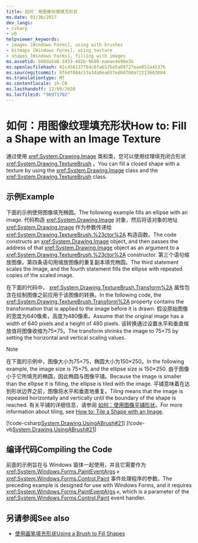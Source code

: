 ```yaml
---
title: 如何：用图像纹理填充形状
ms.date: 03/30/2017
dev_langs:
- csharp
- vb
helpviewer_keywords:
- images [Windows Forms], using with brushes
- bitmaps [Windows Forms], using texture
- shapes [Windows Forms], filling with images
ms.assetid: 508da5a6-2433-4d2b-9680-eaeae4e96e3b
ms.openlocfilehash: 42c456137f84c6fa657ba5a09727eae052a45376
ms.sourcegitcommit: 9f6df084c53a3da0ea657ed0d708a72213683084
ms.translationtype: MT
ms.contentlocale: zh-CN
ms.lasthandoff: 12/09/2020
ms.locfileid: "96971702"
---
```

# <a name="how-to-fill-a-shape-with-an-image-texture"></a><span data-ttu-id="8ada3-102">如何：用图像纹理填充形状</span><span class="sxs-lookup"><span data-stu-id="8ada3-102">How to: Fill a Shape with an Image Texture</span></span>
<span data-ttu-id="8ada3-103">通过使用 <xref:System.Drawing.Image> 类和类，您可以使用纹理填充闭合形状 <xref:System.Drawing.TextureBrush> 。</span><span class="sxs-lookup"><span data-stu-id="8ada3-103">You can fill a closed shape with a texture by using the <xref:System.Drawing.Image> class and the <xref:System.Drawing.TextureBrush> class.</span></span>  
  
## <a name="example"></a><span data-ttu-id="8ada3-104">示例</span><span class="sxs-lookup"><span data-stu-id="8ada3-104">Example</span></span>  
 <span data-ttu-id="8ada3-105">下面的示例使用图像填充椭圆。</span><span class="sxs-lookup"><span data-stu-id="8ada3-105">The following example fills an ellipse with an image.</span></span> <span data-ttu-id="8ada3-106">代码构造 <xref:System.Drawing.Image> 对象，然后将该对象的地址 <xref:System.Drawing.Image> 作为参数传递给 <xref:System.Drawing.TextureBrush.%23ctor%2A> 构造函数。</span><span class="sxs-lookup"><span data-stu-id="8ada3-106">The code constructs an <xref:System.Drawing.Image> object, and then passes the address of that <xref:System.Drawing.Image> object as an argument to a <xref:System.Drawing.TextureBrush.%23ctor%2A> constructor.</span></span> <span data-ttu-id="8ada3-107">第三个语句缩放图像，第四条语句用缩放图像的重复副本填充椭圆。</span><span class="sxs-lookup"><span data-stu-id="8ada3-107">The third statement scales the image, and the fourth statement fills the ellipse with repeated copies of the scaled image.</span></span>  
  
 <span data-ttu-id="8ada3-108">在下面的代码中， <xref:System.Drawing.TextureBrush.Transform%2A> 属性包含在绘制图像之前应用于该图像的转换。</span><span class="sxs-lookup"><span data-stu-id="8ada3-108">In the following code, the <xref:System.Drawing.TextureBrush.Transform%2A> property contains the transformation that is applied to the image before it is drawn.</span></span> <span data-ttu-id="8ada3-109">假设原始图像的宽度为640像素，高度为480像素。</span><span class="sxs-lookup"><span data-stu-id="8ada3-109">Assume that the original image has a width of 640 pixels and a height of 480 pixels.</span></span> <span data-ttu-id="8ada3-110">该转换通过设置水平和垂直缩放值将图像收缩为75×75。</span><span class="sxs-lookup"><span data-stu-id="8ada3-110">The transform shrinks the image to 75×75 by setting the horizontal and vertical scaling values.</span></span>  
  
> [!NOTE]
> <span data-ttu-id="8ada3-111">在下面的示例中，图像大小为75×75，椭圆大小为150×250。</span><span class="sxs-lookup"><span data-stu-id="8ada3-111">In the following example, the image size is 75×75, and the ellipse size is 150×250.</span></span> <span data-ttu-id="8ada3-112">由于图像小于它所填充的椭圆，因此椭圆与图像平铺。</span><span class="sxs-lookup"><span data-stu-id="8ada3-112">Because the image is smaller than the ellipse it is filling, the ellipse is tiled with the image.</span></span> <span data-ttu-id="8ada3-113">平铺意味着在达到形状边界之前，图像将水平和垂直地重复。</span><span class="sxs-lookup"><span data-stu-id="8ada3-113">Tiling means that the image is repeated horizontally and vertically until the boundary of the shape is reached.</span></span> <span data-ttu-id="8ada3-114">有关平铺的详细信息，请参阅 [如何：使用图像平铺形状](how-to-tile-a-shape-with-an-image.md)。</span><span class="sxs-lookup"><span data-stu-id="8ada3-114">For more information about tiling, see [How to: Tile a Shape with an Image](how-to-tile-a-shape-with-an-image.md).</span></span>  
  
 [!code-csharp[System.Drawing.UsingABrush#21](~/samples/snippets/csharp/VS_Snippets_Winforms/System.Drawing.UsingABrush/CS/Class1.cs#21)]
 [!code-vb[System.Drawing.UsingABrush#21](~/samples/snippets/visualbasic/VS_Snippets_Winforms/System.Drawing.UsingABrush/VB/Class1.vb#21)]  
  
## <a name="compiling-the-code"></a><span data-ttu-id="8ada3-115">编译代码</span><span class="sxs-lookup"><span data-stu-id="8ada3-115">Compiling the Code</span></span>  
 <span data-ttu-id="8ada3-116">前面的示例旨在与 Windows 窗体一起使用，并且它需要作为 <xref:System.Windows.Forms.PaintEventArgs> `e` <xref:System.Windows.Forms.Control.Paint> 事件处理程序的参数。</span><span class="sxs-lookup"><span data-stu-id="8ada3-116">The preceding example is designed for use with Windows Forms, and it requires <xref:System.Windows.Forms.PaintEventArgs> `e`, which is a parameter of the <xref:System.Windows.Forms.Control.Paint> event handler.</span></span>  
  
## <a name="see-also"></a><span data-ttu-id="8ada3-117">另请参阅</span><span class="sxs-lookup"><span data-stu-id="8ada3-117">See also</span></span>

- [<span data-ttu-id="8ada3-118">使用画笔填充形状</span><span class="sxs-lookup"><span data-stu-id="8ada3-118">Using a Brush to Fill Shapes</span></span>](using-a-brush-to-fill-shapes.md)
